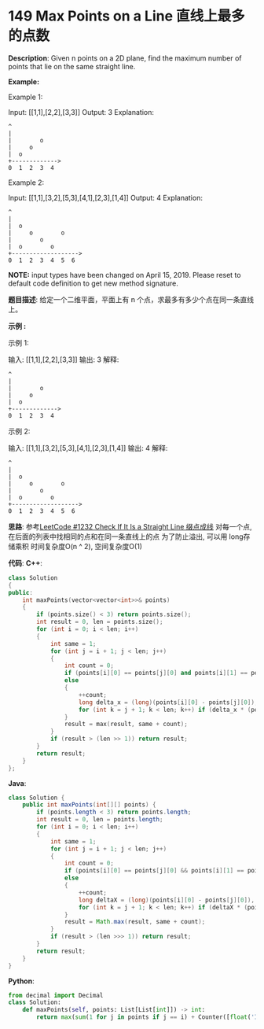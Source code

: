 # 149 Max Points on a Line 直线上最多的点数

__Description__:
Given n points on a 2D plane, find the maximum number of points that lie on the same straight line.

__Example:__

Example 1:

Input: [[1,1],[2,2],[3,3]]
Output: 3
Explanation:

```text
^
|
|        o
|     o
|  o  
+------------->
0  1  2  3  4
```

Example 2:

Input: [[1,1],[3,2],[5,3],[4,1],[2,3],[1,4]]
Output: 4
Explanation:

```text
^
|
|  o
|     o        o
|        o
|  o        o
+------------------->
0  1  2  3  4  5  6
```

__NOTE:__
input types have been changed on April 15, 2019. Please reset to default code definition to get new method signature.

__题目描述__:
给定一个二维平面，平面上有 n 个点，求最多有多少个点在同一条直线上。

__示例 :__

示例 1:

输入: [[1,1],[2,2],[3,3]]
输出: 3
解释:

```text
^
|
|        o
|     o
|  o  
+------------->
0  1  2  3  4
```

示例 2:

输入: [[1,1],[3,2],[5,3],[4,1],[2,3],[1,4]]
输出: 4
解释:

```text
^
|
|  o
|     o        o
|        o
|  o        o
+------------------->
0  1  2  3  4  5  6
```

__思路__:
参考[LeetCode #1232 Check If It Is a Straight Line 缀点成线](https://www.jianshu.com/p/565e452159f5)
对每一个点, 在后面的列表中找相同的点和在同一条直线上的点
为了防止溢出, 可以用 long存储乘积
时间复杂度O(n ^ 2), 空间复杂度O(1)

__代码__:
__C++__:

```C++
class Solution 
{
public:
    int maxPoints(vector<vector<int>>& points) 
    {
        if (points.size() < 3) return points.size();
        int result = 0, len = points.size();
        for (int i = 0; i < len; i++)
        {
            int same = 1;
            for (int j = i + 1; j < len; j++)
            {
                int count = 0;
                if (points[i][0] == points[j][0] and points[i][1] == points[j][1]) ++same;
                else
                {
                    ++count;
                    long delta_x = (long)(points[i][0] - points[j][0]), delta_y = (long)(points[i][1] - points[j][1]);
                    for (int k = j + 1; k < len; k++) if (delta_x * (points[i][1] - points[k][1]) == delta_y * (points[i][0] - points[k][0])) ++count;
                }
                result = max(result, same + count);
            }
            if (result > (len >> 1)) return result;
        }
        return result;
    }
};
```

__Java__:

```Java
class Solution {
    public int maxPoints(int[][] points) {
        if (points.length < 3) return points.length;
        int result = 0, len = points.length;
        for (int i = 0; i < len; i++)
        {
            int same = 1;
            for (int j = i + 1; j < len; j++)
            {
                int count = 0;
                if (points[i][0] == points[j][0] && points[i][1] == points[j][1]) ++same;
                else
                {
                    ++count;
                    long deltaX = (long)(points[i][0] - points[j][0]), deltaY = (long)(points[i][1] - points[j][1]);
                    for (int k = j + 1; k < len; k++) if (deltaX * (points[i][1] - points[k][1]) == deltaY * (points[i][0] - points[k][0])) ++count;
                }
                result = Math.max(result, same + count);
            }
            if (result > (len >>> 1)) return result;
        }
        return result;
    }
}
```

__Python__:

```Python
from decimal import Decimal
class Solution:
    def maxPoints(self, points: List[List[int]]) -> int:
        return max(sum(1 for j in points if j == i) + Counter([float('Inf') if i[1] - j[1] == 0 else Decimal(i[0] - j[0]) / Decimal(i[1] - j[1]) for j in points if j != i]).most_common(1)[0][1] if sum(1 for j in points if j == i) != len(points) else sum(1 for j in points if j == i) for i in points) if len(points) > 2 else len(points)
```
